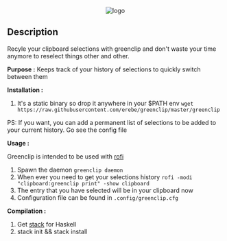 <p align="center">
  <img src="https://github.com/erebe/greenclip/raw/master/logo.png" alt="logo"/>
</p>

## Description

Recyle your clipboard selections with greenclip and don't waste your time anymore
to reselect things other and other.

**Purpose :**
Keeps track of your history of selections to quickly switch between them


**Installation :**

1. It's a static binary so drop it anywhere in your $PATH env 
   ```wget https://raw.githubusercontent.com/erebe/greenclip/master/greenclip ```

PS: If you want, you can add a permanent list of selections to be added to your current history. Go see the config file


**Usage :**

Greenclip is intended to be used with [rofi](https://github.com/DaveDavenport/rofi)

1. Spawn the daemon ``` greenclip daemon ```
2. When ever you need to get your selections history ``` rofi -modi "clipboard:greenclip print" -show clipboard ```
3. The entry that you have selected will be in your clipboard now
4. Configuration file can be found in ```.config/greenclip.cfg```

**Compilation :**

1. Get [stack](https://docs.haskellstack.org/en/stable/README/) for Haskell
2. stack init && stack install

